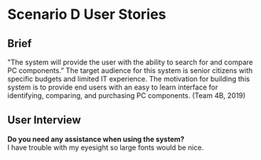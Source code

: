 # Scenario D User Stories

## Brief 
"The system will provide the user with the ability to search for and compare PC components.” The target audience for this system is senior citizens with specific budgets and limited IT experience. The motivation for building this system is to provide end users with an easy to learn interface for identifying, comparing, and purchasing PC components.  (Team 4B, 2019)

## User Interview

**Do you need any assistance when using the system?**
<br>
I have trouble with my eyesight so large fonts would be nice.
